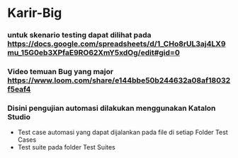 # Karir-Big


### untuk skenario testing dapat dilihat pada https://docs.google.com/spreadsheets/d/1_CHo8rUL3aj4LX9mu_15G0eb3XPfaE9RO62XmY5xdOg/edit#gid=0
### Video temuan Bug yang major https://www.loom.com/share/e144bbe50b244632a08af18032f5eaf4

### Disini pengujian automasi dilakukan menggunakan Katalon Studio
- Test case automasi yang dapat dijalankan pada file di setiap Folder Test Cases
- Test suite pada folder Test Suites
